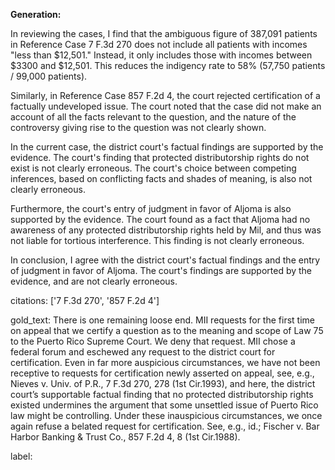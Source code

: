 **Generation:**



In reviewing the cases, I find that the ambiguous figure of 387,091 patients in Reference Case 7 F.3d 270 does not include all patients with incomes "less than $12,501." Instead, it only includes those with incomes between $3300 and $12,501. This reduces the indigency rate to 58% (57,750 patients / 99,000 patients).

Similarly, in Reference Case 857 F.2d 4, the court rejected certification of a factually undeveloped issue. The court noted that the case did not make an account of all the facts relevant to the question, and the nature of the controversy giving rise to the question was not clearly shown.

In the current case, the district court's factual findings are supported by the evidence. The court's finding that protected distributorship rights do not exist is not clearly erroneous. The court's choice between competing inferences, based on conflicting facts and shades of meaning, is also not clearly erroneous.

Furthermore, the court's entry of judgment in favor of Aljoma is also supported by the evidence. The court found as a fact that Aljoma had no awareness of any protected distributorship rights held by Mil, and thus was not liable for tortious interference. This finding is not clearly erroneous.

In conclusion, I agree with the district court's factual findings and the entry of judgment in favor of Aljoma. The court's findings are supported by the evidence, and are not clearly erroneous.



citations: ['7 F.3d 270', '857 F.2d 4']

gold_text: There is one remaining loose end. MII requests for the first time on appeal that we certify a question as to the meaning and scope of Law 75 to the Puerto Rico Supreme Court. We deny that request. MII chose a federal forum and eschewed any request to the district court for certification. Even in far more auspicious circumstances, we have not been receptive to requests for certification newly asserted on appeal, see, e.g., Nieves v. Univ. of P.R., 7 F.3d 270, 278 (1st Cir.1993), and here, the district court’s supportable factual finding that no protected distributorship rights existed undermines the argument that some unsettled issue of Puerto Rico law might be controlling. Under these inauspicious circumstances, we once again refuse a belated request for certification. See, e.g., id.; Fischer v. Bar Harbor Banking & Trust Co., 857 F.2d 4, 8 (1st Cir.1988).

label: 